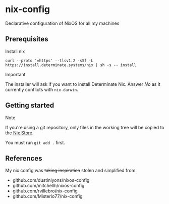 # nix-config

Declarative configuration of NixOS for all my machines

## Prerequisites

Install nix 

```
curl --proto '=https' --tlsv1.2 -sSf -L https://install.determinate.systems/nix | sh -s -- install
```

> [!IMPORTANT]
>
> The installer will ask if you want to install Determinate Nix. Answer _No_ as it currently conflicts with `nix-darwin`.


## Getting started



> [!NOTE]
> If you're using a git repository, only files in the working tree will be copied to the [Nix Store](https://zero-to-nix.com/concepts/nix-store).
>
> You must run `git add .` first.


## References

My nix config was ~~taking inspiration~~ stolen and simplified from:

- github.com/dustinlyons/nixos-config
- github.com/mitchellh/nixos-config
- github.com/rvillebro/nix-config
- github.com/Misterio77/nix-config
